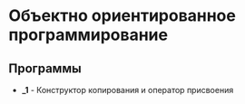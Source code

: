 # Объектно ориентированное программирование
## Программы
   * **_1** - Конструктор копирования и оператор присвоения
      
